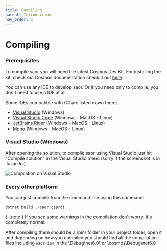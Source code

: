 ```yaml
---
title: Compiling
parent: Introduction
nav_order: 2
---
```


# Compiling 

### Prerequisites

To compile saor you will need the latest Cosmos Dev Kit. For installing the kit, check out Cosmos documentation check it out [here](https://cosmosos.github.io/articles/Installation/DevKit.html).

You can use any IDE to develop saor. Or if you need only to compile, you don't need to use a IDE at all.

Some IDEs compatible with C# are listed down there:

- [Visual Studio](https://visualstudio.microsoft.com/) (Windows)
- [Visual Studio Code](https://code.visualstudio.com/) (Windows - MacOS - Linux)
- [JetBrains Rider](https://www.jetbrains.com/rider/) (Windows - MacOS - Linux)
- [Mono](https://www.mono-project.com/) (Windows - MacOS - Linux)

### Visual Studio (Windows) 

After opening the solution, to compile saor using Visual Studio just hit "Compile solution" in the Visual Studio menu (sorry if the screenshot is in italian lol)

![Compilation on Visual Studio](https://github.com/user-attachments/assets/818e4198-087d-4bf7-a00c-c3e2952af702)

### Every other platform

You can just compile from the command line using this command:

```sh
dotnet build .\saor.csproj
```


{: .note }
If you see some warnings in the compilation don't worry, it's completely normal.

After compiling there should be a /bin/ folder in your project folder, open it and depending on how you compiled you should find all the compilation files including `saor.iso` in the \Debug\net6.0\ or \cosmos\Debug\net6.0
